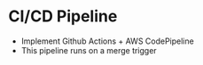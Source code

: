 # CI/CD Pipeline
- Implement Github Actions + AWS CodePipeline
- This pipeline runs on a merge trigger
